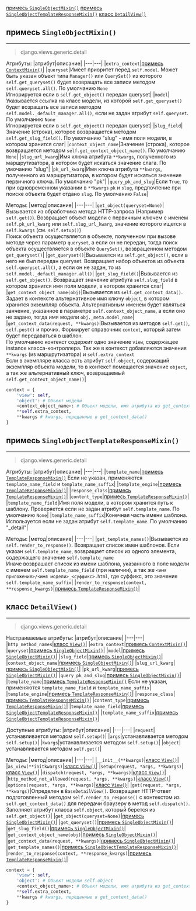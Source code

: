 [примесь `SingleObjectMixin()`](#примесь%20`SingleObjectMixin()`)
[примесь `SingleObjectTemplateResponseMixin()`](#примесь%20`SingleObjectTemplateResponseMixin()`)
[класс `DetailView()`](#класс%20`DetailView()`)


## примесь `SingleObjectMixin()`
---
>django.views.generic.detail

Атрибуты:
|атрибут|описание|
|---|---|
|`extra_context`|[примесь `ContextMixin()`](#примесь%20`ContextMixin()`)|
|`queryset`|Имеет приоритет перед `self.model`. Может быть указан объект типа `Manager()` или `QuerySet()` из которого `self.get_queryset()` будет возвращать все записи методом `self.queryset.all()`. По умолчанию `None`<br>Игнорируется если в `self.get_object()` передан queryset|
|`model`|Указывается ссылка на класс модели, из которой `self.get_queryset()` будет возращать все записи методом `self.model._default_manager.all()`, если не задан атрибут `self.queryset`. По умолчанию `None`<br>Игнорируется если в `self.get_object()` передан queryset|
|`slug_field`|Значение (строка), которое возвращается методом `self.get_slug_field()`. По умолчанию "slug" - имя поля модели, в котором хранится слаг|
|`context_object_name`|Значение (строка), которое возвращается методом `self.get_context_object_name()`. По умолчанию `None`|
|`slug_url_kwarg`|Имя ключа атрибута `**kwargs`, полученного из маршрутизатора, в котором будет искаться значение слага. По умочанию "slug"|
|`pk_url_kwarg`|Имя ключа атрибута `**kwargs`, полученного из маршрутизатора, в котором будет искаться значение первичного ключа. По умолчанию "pk"|
|`query_pk_and_slug`|Если `True`, то при одновременном указании в `**kwargs` `pk` и `slug`, предпочтение при поиске объекта будет отдано `slug`. По умолчанию `False`|

Методы:
|метод|описание|
|---|---|
|`get_object(queryset=None)`|Вызывается из обработчика метода HTTP-запроса (Например `self.get()`). Возвращает объект модели с первичным ключем с именем `self.pk_url_kwarg` или `self.slug_url_kwarg`, значение которого ищется в `self.kwargs` (см. `self.setup()`)<br>Поиск объекта осуществляется в объекте, полученном при вызове методе через параметр `queryset`, а если он не передан, тогда поиск объекта осуществляется в объекте `QuerySet()`, возвращенном методом `get_queryset()`|
|`get_queryset()`|Вызывается из `self.get_object()`, если в него не был передан queryset. Возвращает набор объектов из объекта `self.queryset.all()`, а если он не задан, то из `self.model._defautl_manager.all()`|
|`get_slug_field()`|Вызывается из `self.get_object()`. Возвращает значение атрибута `self.slug_field` в котором хранится имя поля модели, в котором хранится слаг|
|`get_context_object_name(obj)`|Вызывается из `self.get_context_data()`. Задает в контексте альтернативное имя ключу `object`, в котором хранится экземпляр объекта. Альтернативным именем будет являться занчение, указанное в параметре `self.context_object_name`, а если оно не задано, тогда имя модели `obj._meta.model_name`|
|`get_context_data(request, **kwargs)`|Вызывается из методов `self.get()`, `self.post()` и прочих. Формирует справочник `context`, который затем будет передаваться в шаблон.<br>По умолчанию контекст содержит одно значение `view`, содержащее instance класса-контроллера. Так же в контекст добавляются значения `**kwargs` (из маршрутизатора) и `self.extra_context`<br>Если в экемпляре класса есть атрибут `self.object`, содержащий экземпляр объекта модели, то в контекст помещается значение `object`, а так же альтернативный ключ, возвращаемый `self.get_context_object_name()`|
```python
context = {
	'view': self,
	'object': # Объект модели
	<context_object_name>: # Объект модели, имя атрибута из get_context_object_name()
	**self.extra_context,
	**kwargs # kwargs, переданные в get_context_data()
}
```

## примесь `SingleObjectTemplateResponseMixin()`
---
>django.views.generic.detail

Атрибуты:
|атрибут|описание|
|---|---|
|`template_name`|[примесь `TemplateResponseMixin()`](#примесь%20`TemplateResponseMixin()`) Если не указан, применяются `template_name_field` и `template_name_suffix`|
|`template_engine`|[примесь `TemplateResponseMixin()`](#примесь%20`TemplateResponseMixin()`)|
|`response_class`|[примесь `TemplateResponseMixin()`](#примесь%20`TemplateResponseMixin()`)|
|`content_type`|[примесь `TemplateResponseMixin()`](#примесь%20`TemplateResponseMixin()`)|
|`template_name_field`|Имя поля модели, в котором хранится путь к шаблону. Проверяется если не задан атрибут `self.template_name`. По умолчанию `None`|
|`template_name_suffix`|Конечная часть имени шаблона. Используется если не задан атрибут `self.template_name`. По умолчанию "_detail"|

Методы:
|метод|описание|
|---|---|
|`get_template_names()`|Вызывается из `self.render_to_response()`. Возвращает список имен шаблонов. Если указан `self.template_name`, возвращает список из одного элемента, содержащего значение `self.template_name`<br>Иначе возврашает список из имени шаблона, указанного в поле модели с именем `self.template_name_field` (при наличии), а так же `<имя приложения>/<имя модели>_<суффикс>.html`, где суффикс, это значение `self.template_name_suffix`|
|`render_to_response(context, **response_kwargs)`|[примесь `TemplateResponseMixin()`](#примесь%20`TemplateResponseMixin()`)|

## класс `DetailView()`
---
>django.views.generic.detail

Настраиваемые атрибуты:
|атрибут|описание|
|---|---|
|`http_method_names`|[класс `View()`](#класс%20`View()`)|
|`extra_context`|[примесь `ContextMixin()`](#примесь%20`ContextMixin()`)|
|`queryset`|[примесь `SingleObjectMixin()`](#примесь%20`SingleObjectMixin()`)|
|`model`|[примесь `SingleObjectMixin()`](#примесь%20`SingleObjectMixin()`)|
|`slug_field`|[примесь `SingleObjectMixin()`](#примесь%20`SingleObjectMixin()`)|
|`context_object_name`|[примесь `SingleObjectMixin()`](#примесь%20`SingleObjectMixin()`)|
|`slug_url_kwarg`|[примесь `SingleObjectMixin()`](#примесь%20`SingleObjectMixin()`)|
|`pk_url_kwarg`|[примесь `SingleObjectMixin()`](#примесь%20`SingleObjectMixin()`)|
|`query_pk_and_slug`|[примесь `SingleObjectMixin()`](#примесь%20`SingleObjectMixin()`)|
|`template_name`|[примесь `TemplateResponseMixin()`](#примесь%20`TemplateResponseMixin()`) Если не указан, применяются `template_name_field` и `template_name_suffix`|
|`template_engine`|[примесь `TemplateResponseMixin()`](#примесь%20`TemplateResponseMixin()`)|
|`response_class`|[примесь `TemplateResponseMixin()`](#примесь%20`TemplateResponseMixin()`)|
|`content_type`|[примесь `TemplateResponseMixin()`](#примесь%20`TemplateResponseMixin()`)|
|`template_name_field`|[примесь `SingleObjectTemplateResponseMixin()`](#примесь%20`SingleObjectTemplateResponseMixin()`)|
|`template_name_suffix`|[примесь `SingleObjectTemplateResponseMixin()`](#примесь%20`SingleObjectTemplateResponseMixin()`)|

Доступные атрибуты:
|атрибут|описание|
|---|---|
|`request`|устанавливается методом `self.setup()`|
|`args`|устанавливается методом `self.setup()`|
|`kwargs`|устанавливается методом `self.setup()`|
|`object`|устанавливается методом `self.get()`|

Методы:
|метод|описание|
|---|---|
|`__init__(**kwargs)`|[класс `View()`](#класс%20`View()`)|
|`as_view(**initkwargs)`|[класс `View()`](#класс%20`View()`)|
|`setup(request, *args, **kwargs)`|[класс `View()`](#класс%20`View()`)|
|`dispatch(request, *args, **kwargs)`|[класс `View()`](#класс%20`View()`)|
|`http_method_not_allowed(request, *args, **kwargs)`|[класс `View()`](#класс%20`View()`)|
|`options(request, *args, **kwargs)`|[класс `View()`](#класс%20`View()`)|
|`get(request, *args, **kwargs)`|Определен в `BaseDetailView()`. Возвращает HTTP-ответ подготовленный методом `self.render_to_response()` с контекстом из `self.get_context_data()` для передачи браузеру в метод `self.dispatch()`. Заполняет атрибут класса `self.object`, который берется из `self.get_object()`|
|`get_object(queryset=None)`|[примесь `SingleObjectMixin()`](#примесь%20`SingleObjectMixin()`)|
|`get_queryset()`|[примесь `SingleObjectMixin()`](#примесь%20`SingleObjectMixin()`)|
|`get_slug_field()`|[примесь `SingleObjectMixin()`](#примесь%20`SingleObjectMixin()`)|
|`get_context_object_name(obj)`|[примесь `SingleObjectMixin()`](#примесь%20`SingleObjectMixin()`)|
|`get_context_data(request, **kwargs)`|[примесь `SingleObjectMixin()`](#примесь%20`SingleObjectMixin()`)|
|`get_template_names()`|[примесь `SingleObjectTemplateResponseMixin()`](#примесь%20`SingleObjectTemplateResponseMixin()`)|
|`render_to_response(context, **response_kwargs)`|[примесь `TemplateResponseMixin()`](#примесь%20`TemplateResponseMixin()`)|
```python
context = {
	'view': self,
	'object': # Объект модели self.object
	<context_object_name>: # Объект модели, имя атрибута из get_context_object_name()
	**self.extra_context,
	**kwargs # kwargs, переданные в get_context_data()
}
```
